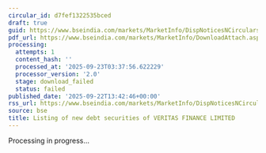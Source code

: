 ```yaml
---
circular_id: d7fef1322535bced
draft: true
guid: https://www.bseindia.com/markets/MarketInfo/DispNoticesNCirculars.aspx?Noticeid={AE523514-1FB2-4E7B-9B3D-C60FBFEBF92D}&noticeno=20250922-43&dt=09/22/2025&icount=43&totcount=58&flag=0
pdf_url: https://www.bseindia.com/markets/MarketInfo/DownloadAttach.aspx?id=20250922-43&attachedId=
processing:
  attempts: 1
  content_hash: ''
  processed_at: '2025-09-23T03:37:56.622229'
  processor_version: '2.0'
  stage: download_failed
  status: failed
published_date: '2025-09-22T13:42:46+00:00'
rss_url: https://www.bseindia.com/markets/MarketInfo/DispNoticesNCirculars.aspx?Noticeid={AE523514-1FB2-4E7B-9B3D-C60FBFEBF92D}&noticeno=20250922-43&dt=09/22/2025&icount=43&totcount=58&flag=0
source: bse
title: Listing of new debt securities of VERITAS FINANCE LIMITED
---
```


Processing in progress...